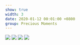 ```yaml
---
show: true
width: 3
date: 2020-01-12 00:01:00 +0800
group: Precious Moments
---
```

<div>
  <img src="{{ 'assets/images/travel/26781.jpg' | relative_url }}" class="img-fluid rounded-xl" >
  <img src="{{ 'assets/images/travel/273689.jpg' | relative_url }}" class="img-fluid rounded-xl" >
  <img src="{{ 'assets/images/travel/IMG_05849.jpeg' | relative_url }}" class="img-fluid rounded-xl" >
  <img src="{{ 'assets/images/travel/IMG_06139.jpeg' | relative_url }}" class="img-fluid rounded-xl" >
</div>
